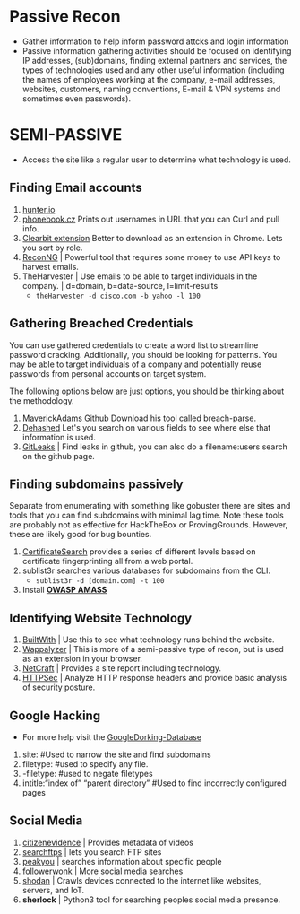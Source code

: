 # Passive Recon
- Gather information to help inform password attcks and login information 
- Passive information gathering activities should be focused on identifying IP addresses, (sub)domains, finding external partners and services, the types of technologies used and any other useful information (including the names of employees working at the company, e-mail addresses, websites, customers, naming conventions, E-mail & VPN systems and sometimes even passwords). 

# SEMI-PASSIVE 
- Access the site like a regular user to determine what technology is used. 

## Finding Email accounts
1. [hunter.io](https://hunter.io)
2. [phonebook.cz](https://phonebook.cz) Prints out usernames in URL that you can Curl and pull info.
3. [Clearbit extension](https://clearbit.com/) Better to download as an extension in Chrome. Lets you sort by role.
4. [ReconNG](https://github.com/lanmaster53/recon-ng/wiki/Getting-Started) | Powerful tool that requires some money to use API keys to harvest emails.
5. TheHarvester | Use emails to be able to target individuals in the company. | d=domain, b=data-source, l=limit-results 
    - `theHarvester -d cisco.com -b yahoo -l 100`

## Gathering Breached Credentials
You can use gathered credentials to create a word list to streamline password cracking. Additionally, you should be looking for patterns. You may be able to target individuals of a company and potentially reuse passwords from personal accounts on target system.

The following options below are just options, you should be thinking about the methodology.
1. [MaverickAdams Github](https://github.com/hmaverickadams) Download his tool called breach-parse.
2. [Dehashed](https://dehashed.com/login) Let's you search on various fields to see where else that information is used.
3. [GitLeaks](https://github.com/zricethezav/gitleaks) | Find leaks in github, you can also do a filename:users search on the github page.

## Finding subdomains passively
Separate from enumerating with something like gobuster there are sites and tools that you can find subdomains with minimal lag time. Note these tools are probably not as effective for HackTheBox or ProvingGrounds. However, these are likely good for bug bounties.
1. [CertificateSearch](https://crt.sh) provides a series of different levels based on certificate fingerprinting all from a web portal.
2. sublist3r searches various databases for subdomains from the CLI.
    - `sublist3r -d [domain.com] -t 100`
3. Install [**OWASP AMASS**](https://github.com/OWASP/Amass)

## Identifying Website Technology
1. [BuiltWith](https://builtwith.com) | Use this to see what technology runs behind the website.
2. [Wappalyzer](https://wappalyzer.com) | This is more of a semi-passive type of recon, but is used as an extension in your browser. 
3. [NetCraft](https://searchdns.netcraft.com) | Provides a site report including technology.
4. [HTTPSec](https://securityheaders.com) | Analyze HTTP response headers and provide basic analysis of security posture.

## Google Hacking
- For more help visit the [GoogleDorking-Database](https://www.exploit-db.com/google-hacking-database)
1. site:  #Used to narrow the site and find subdomains
2. filetype:  #used to specify any file. 
3. -filetype: #used to negate filetypes 
4. intitle:“index of” “parent directory”   #Used to find incorrectly configured pages 

## Social Media
1. [citizenevidence](https://citizenevidence.amnestyuse.org) | Provides metadata of videos 
2. [searchftps](https://searchftps.net) | lets you search FTP sites 
3. [peakyou](https://peakyou.com) | searches information about specific people 
4. [followerwonk](https://followerwonk.com) | More social media searches
5. [shodan](https://www.shodan.io/) | Crawls devices connected to the internet like websites, servers, and IoT. 
6. **sherlock** |  Python3 tool for searching peoples social media presence. 
